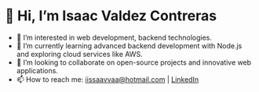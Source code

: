 # 👋 Hi, I’m Isaac Valdez Contreras

- 👀 I’m interested in web development, backend technologies.
- 🌱 I’m currently learning advanced backend development with Node.js and exploring cloud services like AWS.
- 💞️ I’m looking to collaborate on open-source projects and innovative web applications.
- 📫 How to reach me: iissaavvaa@hotmail.com | [LinkedIn](https://www.linkedin.com/in/isaac-valdez-contreras-458059270/)
